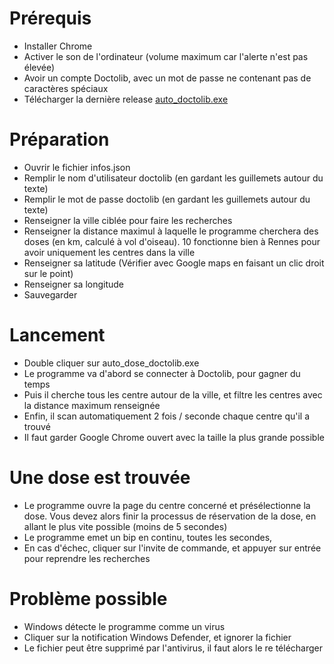# Prérequis
- Installer Chrome
- Activer le son de l'ordinateur (volume maximum car l'alerte n'est pas élevée)
- Avoir un compte Doctolib, avec un mot de passe ne contenant pas de caractères spéciaux
- Télécharger la dernière release [auto_doctolib.exe](https://github.com/M07ak/auto_doctolib_doser/releases/download/1.0.2/auto_doctolib_chronodose.zip)

# Préparation
- Ouvrir le fichier infos.json
- Remplir le nom d'utilisateur doctolib (en gardant les guillemets autour du texte)
- Remplir le mot de passe doctolib (en gardant les guillemets autour du texte)
- Renseigner la ville ciblée pour faire les recherches
- Renseigner la distance maximul à laquelle le programme cherchera des doses (en km, calculé à vol d'oiseau). 10 fonctionne bien à Rennes pour avoir uniquement les centres dans la ville
- Renseigner sa latitude (Vérifier avec Google maps en faisant un clic droit sur le point)
- Renseigner sa longitude
- Sauvegarder

# Lancement
- Double cliquer sur auto_dose_doctolib.exe
- Le programme va d'abord se connecter à Doctolib, pour gagner du temps
- Puis il cherche tous les centre autour de la ville, et filtre les centres avec la distance maximum renseignée
- Enfin, il scan automatiquement 2 fois / seconde chaque centre qu'il a trouvé
- Il faut garder Google Chrome ouvert avec la taille la plus grande possible

# Une dose est trouvée
- Le programme ouvre la page du centre concerné et présélectionne la dose. Vous devez alors finir la processus de réservation de la dose, en allant le plus vite possible (moins de 5 secondes)
- Le programme emet un bip en continu, toutes les secondes,
- En cas d'échec, cliquer sur l'invite de commande, et appuyer sur entrée pour reprendre les recherches

# Problème possible
- Windows détecte le programme comme un virus
- Cliquer sur la notification Windows Defender, et ignorer la fichier
- Le fichier peut être supprimé par l'antivirus, il faut alors le re télécharger
